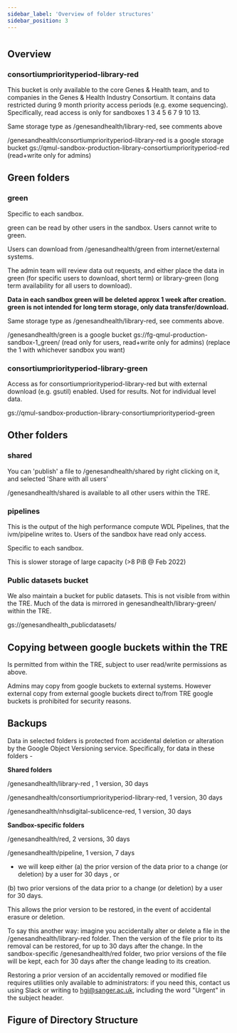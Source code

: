 ```yaml
---
sidebar_label: 'Overview of folder structures'
sidebar_position: 3
---
```


# 

## **Overview**

### consortiumpriorityperiod-library-red

This bucket is only available to the core Genes & Health team, and to companies in the Genes & Health Industry Consortium. It contains data restricted during 9 month priority access periods (e.g. exome sequencing). Specifically, read access is only for sandboxes 1 3 4 5 6 7 9 10 13.

Same storage type as /genesandhealth/library-red, see comments above

/genesandhealth/consortiumpriorityperiod-library-red is a google storage bucket gs://qmul-sandbox-production-library-consortiumpriorityperiod-red (read+write only for admins)

## Green folders
### green

Specific to each sandbox.

green can be read by other users in the sandbox. Users cannot write to green.

Users can download from /genesandhealth/green from internet/external systems.

The admin team will review data out requests, and either place the data in green (for specific users to download, short term) or library-green (long term availability for all users to download).

**Data in each sandbox green will be deleted approx 1 week after creation. green is not intended for long term storage, only data transfer/download.**

Same storage type as /genesandhealth/library-red, see comments above.

/genesandhealth/green is a google bucket gs://fg-qmul-production-sandbox-1\_green/ (read only for users, read+write only for admins) (replace the 1 with whichever sandbox you want)

### consortiumpriorityperiod-library-green

Access as for consortiumpriorityperiod-library-red but with external download (e.g. gsutil) enabled. Used for results. Not for individual level data.

gs://qmul-sandbox-production-library-consortiumpriorityperiod-green

## Other folders
### shared

You can 'publish' a file to /genesandhealth/shared by right clicking on it, and selected 'Share with all users'

/genesandhealth/shared is available to all other users within the TRE.

### pipelines

This is the output of the high performance compute WDL Pipelines, that the ivm/pipeline writes to. Users of the sandbox have read only access.

Specific to each sandbox.

This is slower storage of large capacity (\>8 PiB @ Feb 2022)

### Public datasets bucket

We also maintain a bucket for public datasets. This is not visible from within the TRE. Much of the data is mirrored in genesandhealth/library-green/ within the TRE.

gs://genesandhealth\_publicdatasets/

## Copying between google buckets within the TRE

Is permitted from within the TRE, subject to user read/write permissions as above.

Admins may copy from google buckets to external systems. However external copy from external google buckets direct to/from TRE google buckets is prohibited for security reasons.

## Backups

Data in selected folders is protected from accidental deletion or alteration by the Google Object Versioning service. Specifically, for data in these folders -

**Shared folders**

/genesandhealth/library-red , 1 version, 30 days

/genesandhealth/consortiumpriorityperiod-library-red, 1 version, 30 days

/genesandhealth/nhsdigital-sublicence-red, 1 version, 30 days

**Sandbox-specific folders**

/genesandhealth/red, 2 versions, 30 days

/genesandhealth/pipeline, 1 version, 7 days

- we will keep either
 (a) the prior version of the data prior to a change (or deletion) by a user for 30 days , or

(b) two prior versions of the data prior to a change (or deletion) by a user for 30 days.

This allows the prior version to be restored, in the event of accidental erasure or deletion.

To say this another way: imagine you accidentally alter or delete a file in the /genesandhealth/library-red folder. Then the version of the file prior to its removal can be restored, for up to 30 days after the change. In the sandbox-specific /genesandhealth/red folder, two prior versions of the file will be kept, each for 30 days after the change leading to its creation.

Restoring a prior version of an accidentally removed or modified file requires utilities only available to administrators: if you need this, contact us using Slack or writing to [hgi@sanger.ac.uk](mailto:hgi@sanger.ac.uk), including the word "Urgent" in the subject header.

## Figure of Directory Structure
